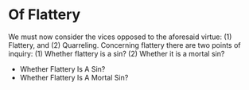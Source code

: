 # Of Flattery

We must now consider the vices opposed to the aforesaid virtue: (1) Flattery, and (2) Quarreling. Concerning flattery there are two points of inquiry:
(1) Whether flattery is a sin?
(2) Whether it is a mortal sin?

* Whether Flattery Is A Sin?
* Whether Flattery Is A Mortal Sin?